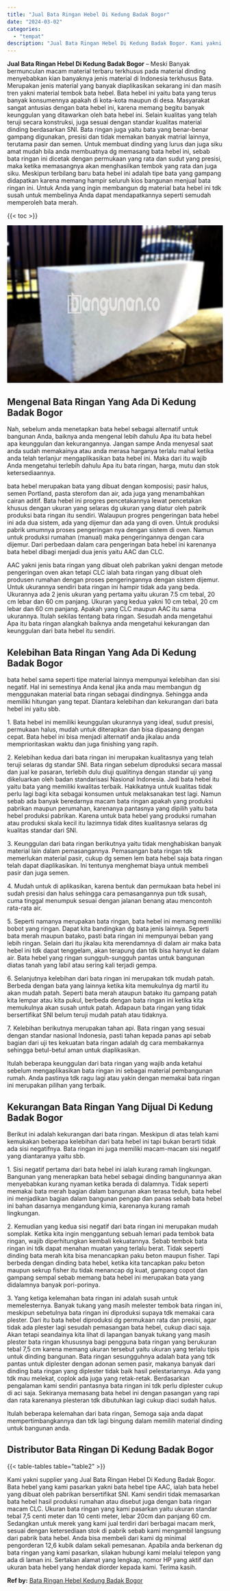 ```yaml
---
title: "Jual Bata Ringan Hebel Di Kedung Badak Bogor"
date: "2024-03-02"
categories: 
  - "tempat"
description: "Jual Bata Ringan Hebel Di Kedung Badak Bogor. Kami yakni supplier yang Jual Bata Ringan Hebel Di Kedung Badak Bogor. Bata hebel yang kami pasarkan yakni bata..."
---
```


**Jual Bata Ringan Hebel Di Kedung Badak Bogor** – Meski Banyak bermunculan macam material terbaru terkhusus pada material dinding menyebabkan kian banyaknya jenis material di Indonesia terkhusus Bata. Merupakan jenis material yang banyak diaplikasikan sekarang ini dan masih tren yakni material tembok bata hebel. Bata hebel ini yaitu bata yang terus banyak konsumennya apakah di kota-kota maupun di desa. Masyarakat sangat antusias dengan bata hebel ini, karena memang begitu banyak keunggulan yang ditawarkan oleh bata hebel ini. Selain kualitas yang telah teruji secara konstruksi, juga sesuai dengan standar kualitas material dinding berdasarkan SNI. Bata ringan juga yaitu bata yang benar-benar gampang digunakan, presisi dan tidak memakan banyak matrial lainnya, terutama pasir dan semen. Untuk membuat dinding yang lurus dan juga siku amat mudah bila anda membuatnya dg memasang bata hebel ini, sebab bata ringan ini dicetak dengan permukaan yang rata dan sudut yang presisi, maka ketika memasangnya akan menghasilkan tembok yang rata dan juga siku. Meskipun terbilang baru bata hebel ini adalah tipe bata yang gampang didapatkan karena memang hampir seluruh kios bangunan menjual bata ringan ini. Untuk Anda yang ingin membangun dg material bata hebel ini tdk susah untuk membelinya Anda dapat mendapatkannya seperti semudah memperoleh bata merah.

{{< toc >}}

![Jual Bata Ringan Hebel Di Kedung Badak Bogor](/images/jual-hebel-murah-09.png)

## Mengenal Bata Ringan Yang Ada Di Kedung Badak Bogor

Nah, sebelum anda menetapkan bata hebel sebagai alternatif untuk bangunan Anda, baiknya anda mengenal lebih dahulu Apa itu bata hebel apa keunggulan dan kekurangannya. Jangan sampe Anda menyesal saat anda sudah memakainya atau anda merasa harganya terlalu mahal ketika anda telah terlanjur mengaplikasikan bata hebel ini. Maka dari itu wajib Anda mengetahui terlebih dahulu Apa itu bata ringan, harga, mutu dan stok ketersediaannya.

bata hebel merupakan bata yang dibuat dengan komposisi; pasir halus, semen Portland, pasta sterofom dan air, ada juga yang menambahkan cairan aditif. Bata hebel ini progres pencetakannya lewat pencetakan khusus dengan ukuran yang selaras dg ukuran yang diatur oleh pabrik produksi bata ringan itu sendiri. Walaupun progres pengeringan bata hebel ini ada dua sistem, ada yang dijemur dan ada yang di oven. Untuk produksi pabrik umumnya proses pengeringan nya dengan sistem di oven. Namun untuk produksi rumahan (manual) maka pengeringannya dengan cara dijemur. Dari perbedaan dalam cara pengeringan bata hebel ini karenanya bata hebel dibagi menjadi dua jenis yaitu AAC dan CLC.

AAC yakni jenis bata ringan yang dibuat oleh pabrikan yakni dengan metode pengeringan oven akan tetapi CLC ialah bata ringan yang dibuat oleh produsen rumahan dengan proses pengeringannya dengan sistem dijemur. Untuk ukurannya sendiri bata ringan ini hampir tidak ada yang beda. Ukurannya ada 2 jenis ukuran yang pertama yaitu ukuran 7.5 cm tebal, 20 cm lebar dan 60 cm panjang. Ukuran yang kedua yakni 10 cm tebal, 20 cm lebar dan 60 cm panjang. Apakah yang CLC maupun AAC itu sama ukurannya. Itulah sekilas tentang bata ringan. Sesudah anda mengetahui Apa itu bata ringan alangkah baiknya anda mengetahui kekurangan dan keunggulan dari bata hebel itu sendiri.

## Kelebihan Bata Ringan Yang Ada Di Kedung Badak Bogor

bata hebel sama seperti tipe material lainnya mempunyai kelebihan dan sisi negatif. Hal ini semestinya Anda kenal jika anda mau membangun dg menggunakan material bata ringan sebagai dindingnya. Sehingga anda memiliki hitungan yang tepat. Diantara kelebihan dan kekurangan dari bata hebel ini yaitu sbb.

1\. Bata hebel ini memiliki keunggulan ukurannya yang ideal, sudut presisi, permukaan halus, mudah untuk diterapkan dan bisa dipasang dengan cepat. Bata hebel ini bisa menjadi alternatif anda jikalau anda memprioritaskan waktu dan juga finishing yang rapih.

2\. Kelebihan kedua dari bata ringan ini merupakan kualitasnya yang telah teruji selaras dg standar SNI. Bata ringan sebelum diproduksi secara massal dan jual ke pasaran, terlebih dulu diuji qualitinya dengan standar uji yang dikeluarkan oleh badan standarisasi Nasional Indonesia. Jadi bata hebel itu yaitu bata yang memiliki kwalitas terbaik. Hakikatnya untuk kualitas tidak perlu lagi bagi kita sebagai konsumen untuk melaksanakan test lagi. Namun sebab ada banyak beredarnya macam bata ringan apakah yang produksi pabrikan maupun perumahan, karenanya pantasnya yang dipilih yaitu bata hebel produksi pabrikan. Karena untuk bata hebel yang produksi rumahan atau produksi skala kecil itu lazimnya tidak dites kualitasnya selaras dg kualitas standar dari SNI.

3\. Keunggulan dari bata ringan berikutnya yaitu tidak menghabiskan banyak material lain dalam pemasangannya. Pemasangan bata ringan tdk memerlukan material pasir, cukup dg semen lem bata hebel saja bata ringan telah dapat diaplikasikan. Ini tentunya menghemat biaya untuk membeli pasir dan juga semen.

4\. Mudah untuk di aplikasikan, karena bentuk dan permukaan bata hebel ini sudah presisi dan halus sehingga cara pemasangannya pun tdk susah, cuma tinggal menumpuk sesuai dengan jalanan benang atau mencontoh rata-rata air.

5\. Seperti namanya merupakan bata ringan, bata hebel ini memang memiliki bobot yang ringan. Dapat kita bandingkan dg bata jenis lainnya. Seperti bata merah maupun batako, pasti bata ringan ini mempunyai beban yang lebih ringan. Selain dari itu jikalau kita merendamnya di dalam air maka bata hebel ini tdk dapat tenggelam, akan terapung dan tdk bisa hanyut ke dalam air. Bata hebel yang ringan sungguh-sungguh pantas untuk bangunan diatas tanah yang labil atau sering kali terjadi gempa.

6\. Selanjutnya kelebihan dari bata ringan ini merupakan tdk mudah patah. Berbeda dengan bata yang lainnya ketika kita memukulnya dg martil itu akan mudah patah. Seperti bata merah ataupun batako itu gampang patah kita lempar atau kita pukul, berbeda dengan bata ringan ini ketika kita memukulnya akan susah untuk patah. Adapaun bata ringan yang tidak bersertifikat SNI belum teruji mudah patah atau tidaknya.

7\. Kelebihan berikutnya merupakan tahan api. Bata ringan yang sesuai dengan standar nasional Indonesia, pasti tahan kepada panas api sebab bagian dari uji tes kekuatan bata ringan adalah dg cara membakarnya sehingga betul-betul aman untuk diaplikasikan.

Itulah beberapa keunggulan dari bata ringan yang wajib anda ketahui sebelum mengaplikasikan bata ringan ini sebagai material pembangunan rumah. Anda pastinya tdk ragu lagi atau yakin dengan memakai bata ringan ini merupakan pilihan yang terbaik.

## Kekurangan Bata Ringan Yang Dijual Di Kedung Badak Bogor

Berikut ini adalah kekurangan dari bata ringan. Meskipun di atas telah kami kemukakan beberapa kelebihan dari bata hebel ini tapi bukan berarti tidak ada sisi negatifnya. Bata ringan ini juga memiliki macam-macam sisi negatif yang diantaranya yaitu sbb.

1\. Sisi negatif pertama dari bata hebel ini ialah kurang ramah lingkungan. Bangunan yang menerapkan bata hebel sebagai dinding bangunannya akan menyebabkan kurang nyaman ketika berada di dalamnya. Tidak seperti memakai bata merah bagian dalam bangunan akan terasa teduh, bata hebel ini menjadikan bagian dalam bangunan pengap dan panas sebab bata hebel ini bahan dasarnya mengandung kimia, karenanya kurang ramah lingkungan.

2\. Kemudian yang kedua sisi negatif dari bata ringan ini merupakan mudah somplak. Ketika kita ingin menggantung sebuah lemari pada tembok bata ringan, wajib diperhitungkan kembali kekuatannya. Sebab tembok bata ringan ini tdk dapat menahan muatan yang terlalu berat. Tidak seperti dinding bata merah kita bisa menancapkan paku beton maupun fisher. Tapi berbeda dengan dinding bata hebel, ketika kita tancapkan paku beton maupun sekrup fisher itu tidak menancap dg kuat, gampang copot dan gampang sempal sebab memang bata hebel ini merupakan bata yang didalamnya banyak pori-porinya.

3\. Yang ketiga kelemahan bata ringan ini adalah susah untuk memelesternya. Banyak tukang yang masih melester tembok bata ringan ini, meskipun sebetulnya bata ringan ini diproduksi supaya tdk memakai cara plester. Dari itu bata hebel diproduksi dg permukaan rata dan presisi, agar tidak ada plester lagi sesudah pemasangan bata hebel, cukup diaci saja. Akan tetapi seandainya kita lihat di lapangan banyak tukang yang masih plester bata ringan khususnya bagi pengguna bata ringan yang berukuran tebal 7,5 cm karena memang ukuran tersebut yaitu ukuran yang terlalu tipis untuk dinding bangunan. Bata ringan sesungguhnya adalah bata yang tdk pantas untuk diplester dengan adonan semen pasir, makanya banyak dari dinding bata ringan yang diplester tidak baik hasil pelestariannya. Ada yang tdk mau melekat, coplok ada juga yang retak-retak. Berdasarkan pengalaman kami sendiri pantasnya bata ringan ini tdk perlu diplester cukup di aci saja. Sekiranya memasang bata hebel ini dengan pasangan yang rapi dan rata karenanya plesteran tdk dibutuhkan lagi cukup diaci sudah halus.

Itulah beberapa kelemahan dari bata ringan, Semoga saja anda dapat mempertimbangkannya dan tdk lagi bingung dalam memilih material dinding untuk bangunan anda.

## Distributor Bata Ringan Di Kedung Badak Bogor

{{< table-tables table="table2" >}}

Kami yakni supplier yang Jual Bata Ringan Hebel Di Kedung Badak Bogor. Bata hebel yang kami pasarkan yakni bata hebel tipe AAC, ialah bata hebel yang dibuat oleh pabrikan bersertifikat SNI. Kami sendiri tidak memasarkan bata hebel hasil produksi rumahan atau disebut juga dengan bata ringan macam CLC. Ukuran bata ringan yang kami pasarkan yaitu ukuran standar tebal 7,5 centi meter dan 10 centi meter, lebar 20cm dan panjang 60 cm. Sedangkan untuk merek yang kami jual terdiri dari berbagai macam merk, sesuai dengan ketersediaan stok di pabrik sebab kami mengambil langsung dari pabrik bata hebel. Anda bisa membeli dari kami dg minimal pengorderan 12,6 kubik dalam sekali pemesanan. Apabila anda berkenan dg bata ringan yang kami pasarkan, silakan hubungi kami melalui telepon yang ada di laman ini. Sertakan alamat yang lengkap, nomor HP yang aktif dan ukuran bata hebel yang hendak diorder kepada kami. Terima kasih.

**Ref by:** [Bata Ringan Hebel Kedung Badak Bogor](https://id.wikipedia.org/wiki/Bata)
